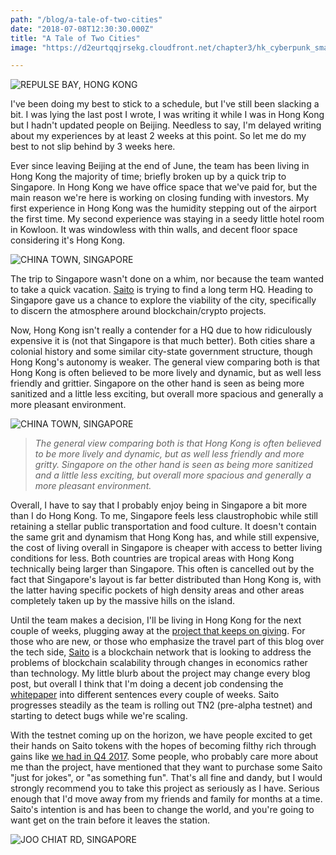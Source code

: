 ```yaml
---
path: "/blog/a-tale-of-two-cities"
date: "2018-07-08T12:30:30.000Z"
title: "A Tale of Two Cities"
image: "https://d2eurtqqjrsekg.cloudfront.net/chapter3/hk_cyberpunk_small.jpg"

---
```


![REPULSE BAY, HONG KONG](https://d2eurtqqjrsekg.cloudfront.net/chapter3/repulse_bay.jpg)


I've been doing my best to stick to a schedule, but I've still been slacking a bit. I was lying the last post I wrote, I was writing it while I was in Hong Kong but I hadn't updated people on Beijing. Needless to say, I'm delayed writing about my experiences by at least 2 weeks at this point. So let me do my best to not slip behind by 3 weeks here.

Ever since leaving Beijing at the end of June, the team has been living in Hong Kong the majority of time; briefly broken up by a quick trip to Singapore. In Hong Kong we have office space that we've paid for, but the main reason we're here is working on closing funding with investors. My first experience in Hong Kong was the humidity stepping out of the airport the first time. My second experience was staying in a seedy little hotel room in Kowloon. It was windowless with thin walls, and decent floor space considering it's Hong Kong.

![CHINA TOWN, SINGAPORE](https://d2eurtqqjrsekg.cloudfront.net/chapter3/sg_china_town.jpg)

The trip to Singapore wasn't done on a whim, nor because the team wanted to take a quick vacation. [Saito](http://saito.tech) is trying to find a long term HQ. Heading to Singapore gave us a chance to explore the viability of the city, specifically to discern the atmosphere around blockchain/crypto projects.

Now, Hong Kong isn't really a contender for a HQ due to how ridiculously expensive it is (not that Singapore is that much better). Both cities share a colonial history and some similar city-state government structure, though Hong Kong's autonomy is weaker. The general view comparing both is that Hong Kong is often believed to be more lively and dynamic, but as well less friendly and grittier. Singapore on the other hand is seen as being more sanitized and a little less exciting, but overall more spacious and generally a more pleasant environment.

![CHINA TOWN, SINGAPORE](https://d2eurtqqjrsekg.cloudfront.net/chapter3/sg_skyline.jpg)

> _The general view comparing both is that Hong Kong is often believed to be more lively and dynamic, but as well less friendly and more gritty. Singapore on the other hand is seen as being more sanitized and a little less exciting, but overall more spacious and generally a more pleasant environment._


Overall, I have to say that I probably enjoy being in Singapore a bit more than I do Hong Kong. To me, Singapore feels less claustrophobic while still retaining a stellar public transportation and food culture. It doesn't contain the same grit and dynamism that Hong Kong has, and while still expensive, the cost of living overall in Singapore is cheaper with access to better living conditions for less. Both countries are tropical areas with Hong Kong technically being larger than Singapore. This often is cancelled out by the fact that Singapore's layout is far better distributed than Hong Kong is, with the latter having specific pockets of high density areas and other areas completely taken up by the massive hills on the island.

Until the team makes a decision, I'll be living in Hong Kong for the next couple of weeks, plugging away at the [project that keeps on giving](http://saito.tech). For those who are new, or those who emphasize the travel part of this blog over the tech side, [Saito](http://saito.tech) is a blockchain network that is looking to address the problems of blockchain scalability through changes in economics rather than technology. My little blurb about the project may change every blog post, but overall I think that I'm doing a decent job condensing the [whitepaper](http://saito.tech/saito-whitepaper.pdf) into different sentences every couple of weeks. Saito progresses steadily as the team is rolling out TN2 (pre-alpha testnet) and starting to detect bugs while we're scaling.

With the testnet coming up on the horizon, we have people excited to get their hands on Saito tokens with the hopes of becoming filthy rich through gains like [we had in Q4 2017](https://www.express.co.uk/finance/city/893471/Bitcoin-20000-bubble-crash-value-price-latest-cryptocurrency-finance). Some people, who probably care more about me than the project, have mentioned that they want to purchase some Saito "just for jokes", or "as something fun". That's all fine and dandy, but I would strongly recommend you to take this project as seriously as I have. Serious enough that I'd move away from my friends and family for months at a time. Saito's intention is and has been to change the world, and you're going to want get on the train before it leaves the station.

![JOO CHIAT RD, SINGAPORE](https://d2eurtqqjrsekg.cloudfront.net/chapter3/joo_chiat_rd.jpg)
